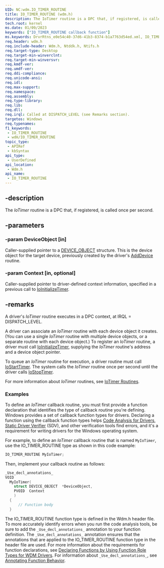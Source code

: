 ```yaml
---
UID: NC:wdm.IO_TIMER_ROUTINE
title: IO_TIMER_ROUTINE (wdm.h)
description: The IoTimer routine is a DPC that, if registered, is called once per second.
tech.root: kernel
ms.date: 01/09/2023
keywords: ["IO_TIMER_ROUTINE callback function"]
ms.keywords: DrvrRtns_e0e54c40-37d6-41b3-8374-b1a7763d54ed.xml, IO_TIMER_ROUTINE, IoTimer, IoTimer routine [Kernel-Mode Driver Architecture], kernel.iotimer, wdm/IoTimer
req.header: wdm.h
req.include-header: Wdm.h, Ntddk.h, Ntifs.h
req.target-type: Desktop
req.target-min-winverclnt: 
req.target-min-winversvr: 
req.kmdf-ver: 
req.umdf-ver: 
req.ddi-compliance: 
req.unicode-ansi: 
req.idl: 
req.max-support: 
req.namespace: 
req.assembly: 
req.type-library: 
req.lib: 
req.dll: 
req.irql: Called at DISPATCH_LEVEL (see Remarks section).
targetos: Windows
req.typenames: 
f1_keywords:
 - IO_TIMER_ROUTINE
 - wdm/IO_TIMER_ROUTINE
topic_type:
 - APIRef
 - kbSyntax
api_type:
 - UserDefined
api_location:
 - Wdm.h
api_name:
 - IO_TIMER_ROUTINE
---
```


## -description

The *IoTimer* routine is a DPC that, if registered, is called once per second.

## -parameters

### -param DeviceObject [in]

Caller-supplied pointer to a [DEVICE_OBJECT](/windows-hardware/drivers/ddi/wdm/ns-wdm-_device_object) structure. This is the device object for the target device, previously created by the driver's [AddDevice](/windows-hardware/drivers/ddi/wdm/nc-wdm-driver_add_device) routine.

### -param Context [in, optional]

Caller-supplied pointer to driver-defined context information, specified in a previous call to [IoInitializeTimer](/windows-hardware/drivers/ddi/wdm/nf-wdm-ioinitializetimer).

## -remarks

A driver's *IoTimer* routine executes in a DPC context, at IRQL = DISPATCH_LEVEL.

A driver can associate an *IoTimer* routine with each device object it creates. (You can use a single *IoTimer* routine with multiple device objects, or a separate routine with each device object.) To register an *IoTimer* routine, a driver must call [IoInitializeTimer](/windows-hardware/drivers/ddi/wdm/nf-wdm-ioinitializetimer), supplying the *IoTimer* routine's address and a device object pointer.

To queue an *IoTimer* routine for execution, a driver routine must call [IoStartTimer](/windows-hardware/drivers/ddi/ntifs/nf-ntifs-iostarttimer). The system calls the *IoTimer* routine once per second until the driver calls [IoStopTimer](/windows-hardware/drivers/ddi/ntifs/nf-ntifs-iostoptimer).

For more information about *IoTimer* routines, see [IoTimer Routines](/windows-hardware/drivers/kernel/iotimer-routines).

### Examples

To define an *IoTimer* callback routine, you must first provide a function declaration that identifies the type of callback routine you're defining. Windows provides a set of callback function types for drivers. Declaring a function using the callback function types helps [Code Analysis for Drivers](/windows-hardware/drivers/devtest/code-analysis-for-drivers), [Static Driver Verifier](/windows-hardware/drivers/devtest/static-driver-verifier) (SDV), and other verification tools find errors, and it's a requirement for writing drivers for the Windows operating system.

For example, to define an *IoTimer* callback routine that is named `MyIoTimer`, use the IO_TIMER_ROUTINE type as shown in this code example:

```cpp
IO_TIMER_ROUTINE MyIoTimer;
```

Then, implement your callback routine as follows:

```cpp
_Use_decl_annotations_
VOID
  MyIoTimer(
    struct DEVICE_OBJECT  *DeviceObject,
    PVOID  Context
    )
  {
      // Function body
  }
```

The IO_TIMER_ROUTINE function type is defined in the Wdm.h header file. To more accurately identify errors when you run the code analysis tools, be sure to add the `_Use_decl_annotations_` annotation to your function definition. The `_Use_decl_annotations_` annotation ensures that the annotations that are applied to the IO_TIMER_ROUTINE function type in the header file are used. For more information about the requirements for function declarations, see [Declaring Functions by Using Function Role Types for WDM Drivers](/windows-hardware/drivers/devtest/declaring-functions-using-function-role-types-for-wdm-drivers). For information about `_Use_decl_annotations_`, see [Annotating Function Behavior](/visualstudio/code-quality/annotating-function-behavior).
